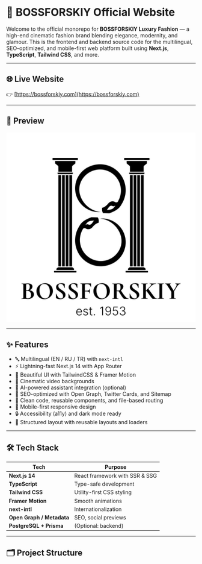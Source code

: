 # 👑 BOSSFORSKIY Official Website

Welcome to the official monorepo for **BOSSFORSKIY Luxury Fashion** — a high-end cinematic fashion brand blending elegance, modernity, and glamour. This is the frontend and backend source code for the multilingual, SEO-optimized, and mobile-first web platform built using **Next.js**, **TypeScript**, **Tailwind CSS**, and more.

---

## 🌐 Live Website

👉 [https://bossforskiy.com](https://bossforskiy.com)

---

## 📸 Preview

![Website Preview](public/logo.jpeg)

---

## ✨ Features

- 🔤 Multilingual (EN / RU / TR) with `next-intl`
- ⚡ Lightning-fast Next.js 14 with App Router
- 💅 Beautiful UI with TailwindCSS & Framer Motion
- 🎥 Cinematic video backgrounds
- 🧠 AI-powered assistant integration (optional)
- 🧭 SEO-optimized with Open Graph, Twitter Cards, and Sitemap
- 🧼 Clean code, reusable components, and file-based routing
- 📱 Mobile-first responsive design
- 🔒 Accessibility (a11y) and dark mode ready
- 📂 Structured layout with reusable layouts and loaders

---

## 🛠️ Tech Stack

| Tech             | Purpose                        |
|------------------|--------------------------------|
| **Next.js 14**   | React framework with SSR & SSG |
| **TypeScript**   | Type-safe development          |
| **Tailwind CSS** | Utility-first CSS styling      |
| **Framer Motion**| Smooth animations              |
| **next-intl**    | Internationalization           |
| **Open Graph / Metadata** | SEO, social previews  |
| **PostgreSQL + Prisma** | (Optional: backend)     |

---

## 🗂️ Project Structure

